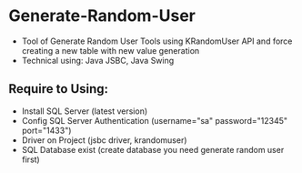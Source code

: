 # Generate-Random-User
- Tool of Generate Random User Tools using KRandomUser API and force creating a new table with new value generation
- Technical using: Java JSBC, Java Swing
 
## Require to Using:
<ul>
  <li> Install SQL Server (latest version)</li>
  <li> Config SQL Server Authentication (username="sa" password="12345" port="1433")</li>
  <li> Driver on Project (jsbc driver, krandomuser)</li>
  <li> SQL Database exist (create database you need generate random user first)</li>
</ul>
